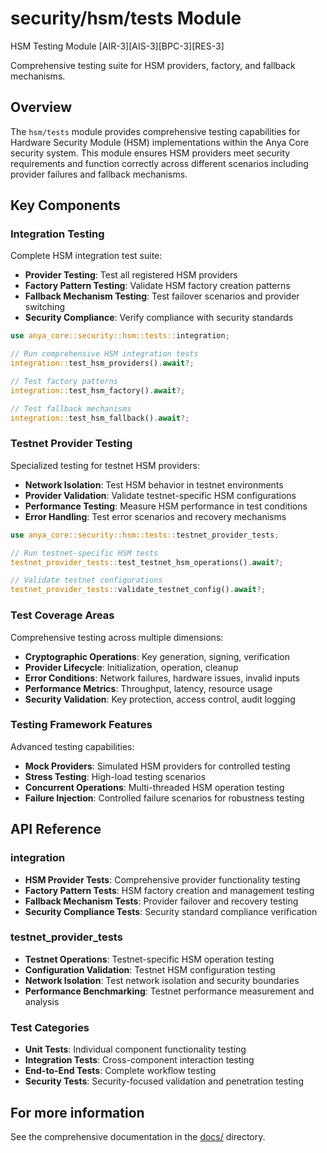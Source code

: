 # security/hsm/tests Module

HSM Testing Module
[AIR-3][AIS-3][BPC-3][RES-3]

Comprehensive testing suite for HSM providers, factory, and fallback mechanisms.

## Overview

The `hsm/tests` module provides comprehensive testing capabilities for Hardware Security Module (HSM) implementations within the Anya Core security system. This module ensures HSM providers meet security requirements and function correctly across different scenarios including provider failures and fallback mechanisms.

## Key Components

### Integration Testing

Complete HSM integration test suite:

- **Provider Testing**: Test all registered HSM providers
- **Factory Pattern Testing**: Validate HSM factory creation patterns
- **Fallback Mechanism Testing**: Test failover scenarios and provider switching
- **Security Compliance**: Verify compliance with security standards

```rust
use anya_core::security::hsm::tests::integration;

// Run comprehensive HSM integration tests
integration::test_hsm_providers().await?;

// Test factory patterns
integration::test_hsm_factory().await?;

// Test fallback mechanisms
integration::test_hsm_fallback().await?;
```

### Testnet Provider Testing

Specialized testing for testnet HSM providers:

- **Network Isolation**: Test HSM behavior in testnet environments
- **Provider Validation**: Validate testnet-specific HSM configurations
- **Performance Testing**: Measure HSM performance in test conditions
- **Error Handling**: Test error scenarios and recovery mechanisms

```rust
use anya_core::security::hsm::tests::testnet_provider_tests;

// Run testnet-specific HSM tests
testnet_provider_tests::test_testnet_hsm_operations().await?;

// Validate testnet configurations
testnet_provider_tests::validate_testnet_config().await?;
```

### Test Coverage Areas

Comprehensive testing across multiple dimensions:

- **Cryptographic Operations**: Key generation, signing, verification
- **Provider Lifecycle**: Initialization, operation, cleanup
- **Error Conditions**: Network failures, hardware issues, invalid inputs
- **Performance Metrics**: Throughput, latency, resource usage
- **Security Validation**: Key protection, access control, audit logging

### Testing Framework Features

Advanced testing capabilities:

- **Mock Providers**: Simulated HSM providers for controlled testing
- **Stress Testing**: High-load testing scenarios
- **Concurrent Operations**: Multi-threaded HSM operation testing
- **Failure Injection**: Controlled failure scenarios for robustness testing

## API Reference

### integration

- **HSM Provider Tests**: Comprehensive provider functionality testing
- **Factory Pattern Tests**: HSM factory creation and management testing
- **Fallback Mechanism Tests**: Provider failover and recovery testing
- **Security Compliance Tests**: Security standard compliance verification

### testnet_provider_tests

- **Testnet Operations**: Testnet-specific HSM operation testing
- **Configuration Validation**: Testnet HSM configuration testing
- **Network Isolation**: Test network isolation and security boundaries
- **Performance Benchmarking**: Testnet performance measurement and analysis

### Test Categories

- **Unit Tests**: Individual component functionality testing
- **Integration Tests**: Cross-component interaction testing
- **End-to-End Tests**: Complete workflow testing
- **Security Tests**: Security-focused validation and penetration testing

## For more information

See the comprehensive documentation in the [docs/](/docs/) directory.
